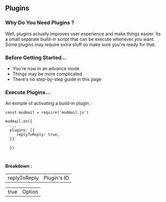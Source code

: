 ## Plugins

### **Why Do You Need Plugins** ?

Well, plugins actually improves user experience and make things easier. Its a small separate build-in script that can be execute whenever you want. Some plugins may require extra stuff so make sure you're ready for that.


### **Before Getting Started...**

- You're now in an advance mode
- Things may be more complicated
- There's no step-by-step guide in this page


### **Execute Plugins**...

An exmple of activating a build-in plugin :

```
const modmail = require('modmail.js') 

modmail.on({ 
  ...
  plugins: [{
     replyToReply: true,
  }]
  
  })
  
  
 ```
**Breakdown :** 

<table>
   <td>
         replyToReply
    <td>
      Plugin's ID
</table>
<table>
   <td>
         true
    <td>
      Option <boolean>
      </table>
